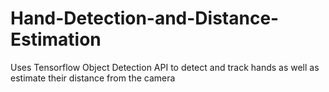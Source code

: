 # Hand-Detection-and-Distance-Estimation
Uses Tensorflow Object Detection API to detect and track hands as well as estimate their distance from the camera
